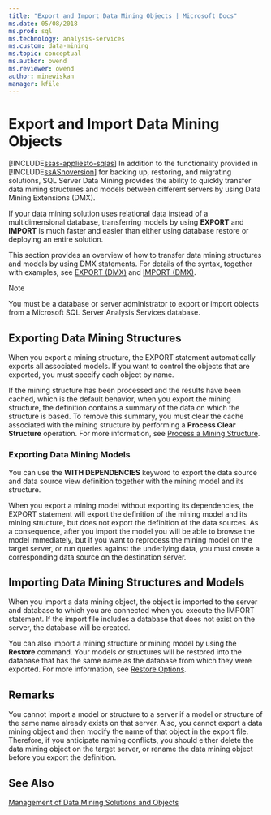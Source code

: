```yaml
---
title: "Export and Import Data Mining Objects | Microsoft Docs"
ms.date: 05/08/2018
ms.prod: sql
ms.technology: analysis-services
ms.custom: data-mining
ms.topic: conceptual
ms.author: owend
ms.reviewer: owend
author: minewiskan
manager: kfile
---
```

# Export and Import Data Mining Objects
[!INCLUDE[ssas-appliesto-sqlas](../../includes/ssas-appliesto-sqlas.md)]
  In addition to the functionality provided in [!INCLUDE[ssASnoversion](../../includes/ssasnoversion-md.md)] for backing up, restoring, and migrating solutions, SQL Server Data Mining provides the ability to quickly transfer data mining structures and models between different servers by using Data Mining Extensions (DMX).  
  
 If your data mining solution uses relational data instead of a multidimensional database, transferring models by using **EXPORT** and **IMPORT** is much faster and easier than either using database restore or deploying an entire solution.  
  
 This section provides an overview of how to transfer data mining structures and models by using DMX statements. For details of the syntax, together with examples, see [EXPORT &#40;DMX&#41;](/sql/dmx/export-dmx.md) and [IMPORT &#40;DMX&#41;](/sql/dmx/import-dmx.md).  
  
> [!NOTE]  
>  You must be a database or server administrator to export or import objects from a Microsoft SQL Server Analysis Services database.  
  
## Exporting Data Mining Structures  
 When you export a mining structure, the EXPORT statement automatically exports all associated models. If you want to control the objects that are exported, you must specify each object by name.  
  
 If the mining structure has been processed and the results have been cached, which is the default behavior, when you export the mining structure, the definition contains a summary of the data on which the structure is based. To remove this summary, you must clear the cache associated with the mining structure by performing a **Process Clear Structure** operation. For more information, see [Process a Mining Structure](../../analysis-services/data-mining/process-a-mining-structure.md).  
  
### Exporting Data Mining Models  
 You can use the **WITH DEPENDENCIES** keyword to export the data source and data source view definition together with the mining model and its structure.  
  
 When you export a mining model without exporting its dependencies, the EXPORT statement will export the definition of the mining model and its mining structure, but does not export the definition of the data sources. As a consequence, after you import the model you will be able to browse the model immediately, but if you want to reprocess the mining model on the target server, or run queries against the underlying data, you must create a corresponding data source on the destination server.  
  
## Importing Data Mining Structures and Models  
 When you import a data mining object, the object is imported to the server and database to which you are connected when you execute the IMPORT statement. If the import file includes a database that does not exist on the server, the database will be created.  
  
 You can also import a mining structure or mining model by using the **Restore** command. Your models or structures will be restored into the database that has the same name as the database from which they were exported. For more information, see [Restore Options](../../analysis-services/multidimensional-models/restore-options.md).  
  
## Remarks  
 You cannot import a model or structure to a server if a model or structure of the same name already exists on that server. Also, you cannot export a data mining object and then modify the name of that object in the export file. Therefore, if you anticipate naming conflicts, you should either delete the data mining object on the target server, or rename the data mining object before you export the definition.  
  
## See Also  
 [Management of Data Mining Solutions and Objects](../../analysis-services/data-mining/management-of-data-mining-solutions-and-objects.md)  
  
  
